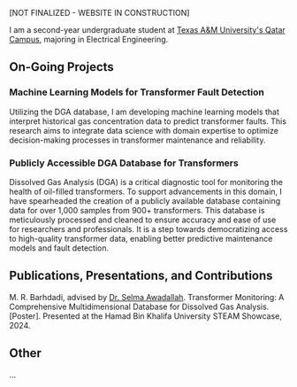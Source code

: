 [NOT FINALIZED - WEBSITE IN CONSTRUCTION]

I am a second-year undergraduate student at [Texas A&M University's Qatar Campus](https://www.qatar.tamu.edu/), majoring in Electrical Engineering. 

## On-Going Projects

### Machine Learning Models for Transformer Fault Detection
Utilizing the DGA database, I am developing machine learning models that interpret historical gas concentration data to predict transformer faults. This research aims to integrate data science with domain expertise to optimize decision-making processes in transformer maintenance and reliability.

### Publicly Accessible DGA Database for Transformers
Dissolved Gas Analysis (DGA) is a critical diagnostic tool for monitoring the health of oil-filled transformers. To support advancements in this domain, I have spearheaded the creation of a publicly available database containing data for over 1,000 samples from 900+ transformers. This database is meticulously processed and cleaned to ensure accuracy and ease of use for researchers and professionals. It is a step towards democratizing access to high-quality transformer data, enabling better predictive maintenance models and fault detection.

## Publications, Presentations, and Contributions
M. R. Barhdadi, advised by [Dr. Selma Awadallah](https://www.qatar.tamu.edu/academics/ecen/faculty-and-staff/dr.-selma-awadallah). Transformer Monitoring: A Comprehensive Multidimensional Database for Dissolved Gas Analysis. [Poster]. Presented at the Hamad Bin Khalifa University STEAM Showcase, 2024.

## Other
...

